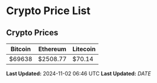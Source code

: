 # Crypto Price List

## Crypto Prices
| Bitcoin | Ethereum | Litecoin |
| ------- | -------- | -------- |
| $69638 | $2508.77 | $70.14 |
**Last Updated:** 2024-11-02 06:46 UTC
**Last Updated:** $DATE$
